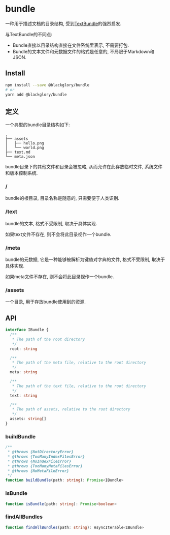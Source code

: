 # bundle
一种用于描述文档的目录结构, 受到[TextBundle]的强烈启发.

与TextBundle的不同点:
- Bundle直接以目录结构直接在文件系统里表示, 不需要打包.
- Bundle的文本文件和元数据文件的格式是任意的, 不局限于Markdown和JSON.

[TextBundle]: http://textbundle.org/

## Install

```sh
npm install --save @blackglory/bundle
# or
yarn add @blackglory/bundle
```

## 定义
一个典型的bundle目录结构如下:
```
.
├── assets
│   ├── hello.png
│   └── world.png
├── text.md
└── meta.json
```

bundle目录下的其他文件和目录会被忽略, 从而允许在此存放临时文件, 系统文件和版本控制系统.

### /
bundle的根目录, 目录名称是随意的, 只需要便于人类识别.

### /text
bundle的文本, 格式不受限制, 取决于具体实现.

如果text文件不存在, 则不会将此目录视作一个bundle.

### /meta
bundle的元数据, 它是一种能够被解析为键值对字典的文件, 格式不受限制, 取决于具体实现.

如果meta文件不存在, 则不会将此目录视作一个bundle.

### /assets
一个目录, 用于存放bundle使用到的资源.

## API

```ts
interface IBundle {
  /**
   * The path of the root directory
   */
  root: string

  /**
   * The path of the meta file, relative to the root directory
   */
  meta: string

  /**
   * The path of the text file, relative to the root directory
   */
  text: string

  /**
   * The path of assets, relative to the root directory
   */
  assets: string[]
}
```

### buildBundle

```ts
/**
 * @throws {NotDirectoryError}
 * @throws {TooManyIndexFilesError}
 * @throws {NoIndexFileError}
 * @throws {TooManyMetaFilesError}
 * @throws {NoMetaFileError}
 */
function buildBundle(path: string): Promise<IBundle>
```

### isBundle

```ts
function isBundle(path: string): Promise<boolean>
```

### findAllBundles

```ts
function findAllBundles(path: string): AsyncIterable<IBundle> 
```
